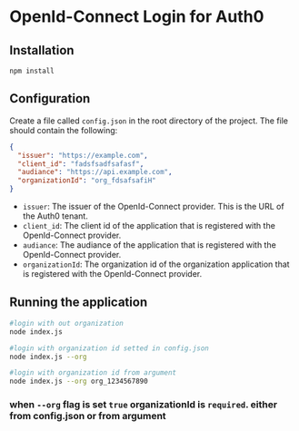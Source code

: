 # OpenId-Connect Login for Auth0

## Installation

`npm install`

## Configuration

Create a file called `config.json` in the root directory of the project. The file should contain the following:

```json
{
  "issuer": "https://example.com",
  "client_id": "fadsfsadfsafasf",
  "audiance": "https://api.example.com",
  "organizationId": "org_fdsafsafiH"
}
```

- `issuer`: The issuer of the OpenId-Connect provider. This is the URL of the Auth0 tenant.
- `client_id`: The client id of the application that is registered with the OpenId-Connect provider.
- `audiance`: The audiance of the application that is registered with the OpenId-Connect provider.
- `organizationId`: The organization id of the organization application that is registered with the OpenId-Connect provider.

## Running the application

```bash
#login with out organization
node index.js

#login with organization id setted in config.json
node index.js --org

#login with organization id from argument
node index.js --org org_1234567890
```

### when `--org` flag is set `true` organizationId is `required`. either from config.json or from argument
